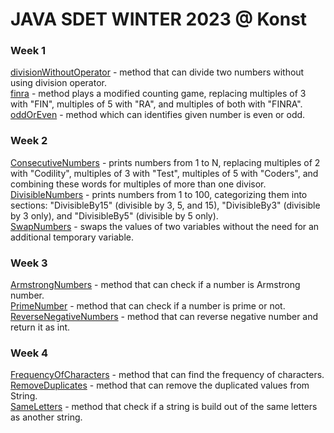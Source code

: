 # JAVA SDET WINTER 2023 @ Konst
### Week 1
[divisionWithoutOperator](week1/divisionWithoutOperator.java) - method that can divide two numbers without using division operator.  
[finra](week1/finra.java) - method plays a modified counting game, replacing multiples of 3 with "FIN", multiples of 5 with "RA", and multiples of both with "FINRA".  
[oddOrEven](week1/oddOrEven.java) - method which can identifies given number is even or odd.  

### Week 2
[ConsecutiveNumbers](week2/ConsecutiveNumbers.java) - prints numbers from 1 to N, replacing multiples of 2 with "Codility", multiples of 3 with "Test", multiples of 5 with "Coders", and combining these words for multiples of more than one divisor.  
[DivisibleNumbers](week2/DivisibleNumbers.java) - prints numbers from 1 to 100, categorizing them into sections: "DivisibleBy15" (divisible by 3, 5, and 15), "DivisibleBy3" (divisible by 3 only), and "DivisibleBy5" (divisible by 5 only).  
[SwapNumbers](week2/SwapNumbers.java) - swaps the values of two variables without the need for an additional temporary variable.  

### Week 3
[ArmstrongNumbers](week3/ArmstrongNumbers.java) - method that can check if a number is Armstrong number.  
[PrimeNumber](week3/PrimeNumber.java) - method that can check if a number is prime or not.  
[ReverseNegativeNumbers](week3/ReverseNegativeNumbers.java) - method that can reverse negative number and return it as int.  

### Week 4
[FrequencyOfCharacters](week4/FrequencyOfCharacters.java) - method that can find the frequency of characters.  
[RemoveDuplicates](week4/RemoveDuplicates.java) - method that can remove the duplicated values from String.  
[SameLetters](week4/SameLetters.java) - method that check if a string is build out of the same letters as another string.  

